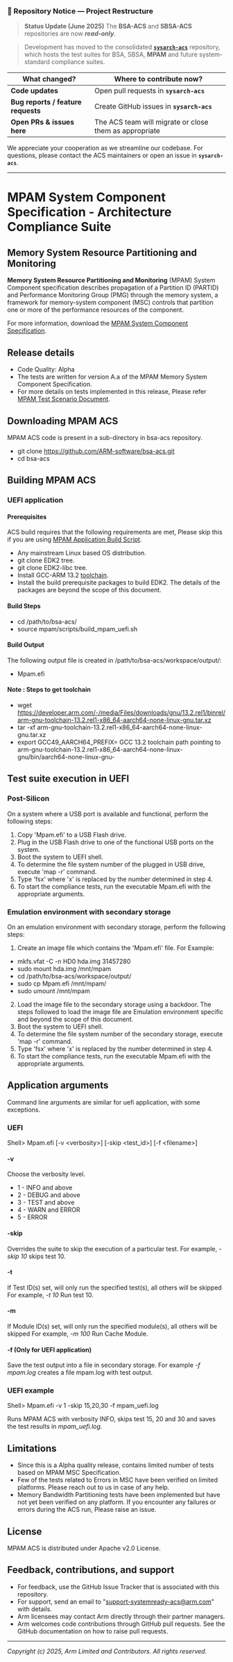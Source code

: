 ### 📢 Repository Notice — Project Restructure

> **Status Update (June 2025)**
> The **BSA-ACS** and **SBSA-ACS** repositories are now ***read-only***.  

> Development has moved to the consolidated **[`sysarch-acs`](https://github.com/ARM-software/sysarch-acs)** repository, which hosts the test suites for BSA, SBSA, **MPAM** and future system-standard compliance suites.

| What changed?                      | Where to contribute now?                               |
| ---------------------------------- | ------------------------------------------------------ |
| **Code updates**                   | Open pull requests in **`sysarch-acs`**                |
| **Bug reports / feature requests** | Create GitHub issues in **`sysarch-acs`**              |
| **Open PRs & issues here**         | The ACS team will migrate or close them as appropriate |

We appreciate your cooperation as we streamline our codebase.
For questions, please contact the ACS maintainers or open an issue in **`sysarch-acs`**.

-------------------------------------------------------------------------------------------------------------------


# MPAM System Component Specification - Architecture Compliance Suite

## Memory System Resource Partitioning and Monitoring
**Memory System Resource Partitioning and Monitoring** (MPAM) System Component specification describes propagation of a Partition ID (PARTID) and Performance Monitoring Group (PMG) through the memory system, a framework for memory-system component (MSC) controls that partition one or more of the performance resources of the component.

For more information, download the [MPAM System Component Specification](https://developer.arm.com/documentation/ihi0099/latest/).

## Release details
 - Code Quality: Alpha
 - The tests are written for version A.a of the MPAM Memory System Component Specification.
 - For more details on tests implemented in this release, Please refer [MPAM Test Scenario Document](docs/arm_mpam_architecture_compliance_test_scenario.pdf).

## Downloading MPAM ACS

MPAM ACS code is present in a sub-directory in bsa-acs repository.

 - git clone https://github.com/ARM-software/bsa-acs.git <br/>
 - cd bsa-acs <br/>

## Building MPAM ACS
### UEFI application
#### Prerequisites

ACS build requires that the following requirements are met, Please skip this if you are using [MPAM Application Build Script](scripts/build_mpam_uefi.sh).

- Any mainstream Linux based OS distribution.
- git clone EDK2 tree.
- git clone EDK2-libc tree.
- Install GCC-ARM 13.2 [toolchain](https://developer.arm.com/downloads/-/arm-gnu-toolchain-downloads).
- Install the build prerequisite packages to build EDK2. The details of the packages are beyond the scope of this document.

#### Build Steps

 - cd /path/to/bsa-acs/<br/>
 - source mpam/scripts/build_mpam_uefi.sh

#### Build Output

The following output file is created in /path/to/bsa-acs/workspace/output/:

- Mpam.efi

#### Note : Steps to get toolchain
- wget https://developer.arm.com/-/media/Files/downloads/gnu/13.2.rel1/binrel/arm-gnu-toolchain-13.2.rel1-x86_64-aarch64-none-linux-gnu.tar.xz
- tar -xf arm-gnu-toolchain-13.2.rel1-x86_64-aarch64-none-linux-gnu.tar.xz
- export GCC49_AARCH64_PREFIX= GCC 13.2 toolchain path pointing to arm-gnu-toolchain-13.2.rel1-x86_64-aarch64-none-linux-gnu/bin/aarch64-none-linux-gnu-

## Test suite execution in UEFI

### Post-Silicon

On a system where a USB port is available and functional, perform the following steps:

1. Copy 'Mpam.efi' to a USB Flash drive.
2. Plug in the USB Flash drive to one of the functional USB ports on the system.
3. Boot the system to UEFI shell.
4. To determine the file system number of the plugged in USB drive, execute 'map -r' command.
5. Type 'fsx' where 'x' is replaced by the number determined in step 4.
6. To start the compliance tests, run the executable Mpam.efi with the appropriate arguments.

### Emulation environment with secondary storage

On an emulation environment with secondary storage, perform the following steps:

1. Create an image file which contains the 'Mpam.efi' file. For Example: <br/>
 - mkfs.vfat -C -n HD0 hda.img 31457280 <br/>
 - sudo mount hda.img /mnt/mpam <br/>
 - cd /path/to/bsa-acs/workspace/output/ <br/>
 - sudo cp Mpam.efi /mnt/mpam/ <br/>
 - sudo umount /mnt/mpam
2. Load the image file to the secondary storage using a backdoor. The steps followed to load the image file are Emulation environment specific and beyond the scope of this document.
3. Boot the system to UEFI shell.
4. To determine the file system number of the secondary storage, execute 'map -r' command.
5. Type 'fsx' where 'x' is replaced by the number determined in step 4.
6. To start the compliance tests, run the executable Mpam.efi with the appropriate arguments.

## Application arguments

Command line arguments are similar for uefi application, with some exceptions.

### UEFI

Shell> Mpam.efi [-v &lt;verbosity&gt;] [-skip &lt;test_id&gt;] [-f &lt;filename&gt;]

#### -v
Choose the verbosity level.

- 1 - INFO and above
- 2 - DEBUG and above
- 3 - TEST and above
- 4 - WARN and ERROR
- 5 - ERROR

#### -skip
Overrides the suite to skip the execution of a particular
test. For example, <i>-skip 10</i> skips test 10.

#### -t
If Test ID(s) set, will only run the specified test(s), all others will be skipped
For example, <i>-t 10</i> Run test 10.

#### -m
If Module ID(s) set, will only run the specified module(s), all others will be skipped
For example, <i>-m 100</i> Run Cache Module.

#### -f (Only for UEFI application)
Save the test output into a file in secondary storage. For example <i>-f mpam.log</i> creates a file mpam.log with test output.

### UEFI example

Shell> Mpam.efi -v 1 -skip 15,20,30 -f mpam_uefi.log

Runs MPAM ACS with verbosity INFO, skips test 15, 20 and 30 and saves the test results in <i>mpam_uefi.log</i>.

## Limitations

 - Since this is a Alpha quality release, contains limited number of tests based on MPAM MSC Specification.
 - Few of the tests related to Errors in MSC have been verified on limited platforms. Please reach out to us in case of any help.
 - Memory Bandwidth Partitioning tests have been implemented but have not yet been verified on any platform. If you encounter any failures or errors during the ACS run, Please raise an issue.

## License
MPAM ACS is distributed under Apache v2.0 License.

## Feedback, contributions, and support

 - For feedback, use the GitHub Issue Tracker that is associated with this repository.
 - For support, send an email to "support-systemready-acs@arm.com" with details.
 - Arm licensees may contact Arm directly through their partner managers.
 - Arm welcomes code contributions through GitHub pull requests. See the GitHub documentation on how to raise pull requests.

--------------

*Copyright (c) 2025, Arm Limited and Contributors. All rights reserved.*
